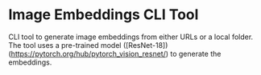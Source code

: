 # Image Embeddings CLI Tool

CLI tool to generate image embeddings from either URLs or a local folder. The tool uses a pre-trained model ([ResNet-18])(https://pytorch.org/hub/pytorch_vision_resnet/) to generate the embeddings. 